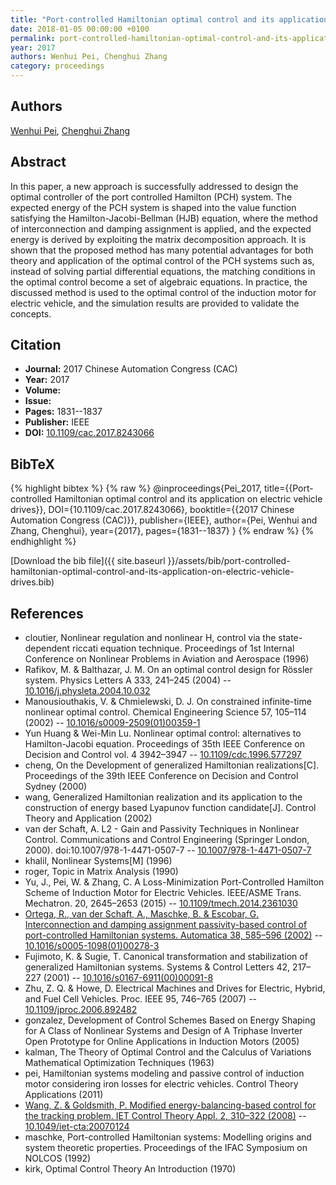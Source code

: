 ```yaml
---
title: "Port-controlled Hamiltonian optimal control and its application on electric vehicle drives"
date: 2018-01-05 00:00:00 +0100
permalink: port-controlled-hamiltonian-optimal-control-and-its-application-on-electric-vehicle-drives
year: 2017
authors: Wenhui Pei, Chenghui Zhang
category: proceedings
---
```

 
## Authors
[Wenhui Pei](authors/wenhui-pei), [Chenghui Zhang](authors/chenghui-zhang)
 
## Abstract
In this paper, a new approach is successfully addressed to design the optimal controller of the port controlled Hamilton (PCH) system. The expected energy of the PCH system is shaped into the value function satisfying the Hamilton-Jacobi-Bellman (HJB) equation, where the method of interconnection and damping assignment is applied, and the expected energy is derived by exploiting the matrix decomposition approach. It is shown that the proposed method has many potential advantages for both theory and application of the optimal control of the PCH systems such as, instead of solving partial differential equations, the matching conditions in the optimal control become a set of algebraic equations. In practice, the discussed method is used to the optimal control of the induction motor for electric vehicle, and the simulation results are provided to validate the concepts.
 
## Citation
- **Journal:** 2017 Chinese Automation Congress (CAC)
- **Year:** 2017
- **Volume:** 
- **Issue:** 
- **Pages:** 1831--1837
- **Publisher:** IEEE
- **DOI:** [10.1109/cac.2017.8243066](https://doi.org/10.1109/cac.2017.8243066)
 
## BibTeX
{% highlight bibtex %}
{% raw %}
@inproceedings{Pei_2017,
  title={{Port-controlled Hamiltonian optimal control and its application on electric vehicle drives}},
  DOI={10.1109/cac.2017.8243066},
  booktitle={{2017 Chinese Automation Congress (CAC)}},
  publisher={IEEE},
  author={Pei, Wenhui and Zhang, Chenghui},
  year={2017},
  pages={1831--1837}
}
{% endraw %}
{% endhighlight %}
 
[Download the bib file]({{ site.baseurl }}/assets/bib/port-controlled-hamiltonian-optimal-control-and-its-application-on-electric-vehicle-drives.bib)
 
## References
- cloutier, Nonlinear regulation and nonlinear H, control via the state-dependent riccati equation technique. Proceedings of 1st Internal Conference on Nonlinear Problems in Aviation and Aerospace (1996)
- Rafikov, M. & Balthazar, J. M. On an optimal control design for Rössler system. Physics Letters A 333, 241–245 (2004) -- [10.1016/j.physleta.2004.10.032](https://doi.org/10.1016/j.physleta.2004.10.032)
- Manousiouthakis, V. & Chmielewski, D. J. On constrained infinite-time nonlinear optimal control. Chemical Engineering Science 57, 105–114 (2002) -- [10.1016/s0009-2509(01)00359-1](https://doi.org/10.1016/s0009-2509(01)00359-1)
- Yun Huang & Wei-Min Lu. Nonlinear optimal control: alternatives to Hamilton-Jacobi equation. Proceedings of 35th IEEE Conference on Decision and Control vol. 4 3942–3947 -- [10.1109/cdc.1996.577297](https://doi.org/10.1109/cdc.1996.577297)
- cheng, On the Development of generalized Hamiltonian realizations[C]. Proceedings of the 39th IEEE Conference on Decision and Control Sydney (2000)
- wang, Generalized Hamiltonian realization and its application to the construction of energy based Lyapunov function candidate[J]. Control Theory and Application (2002)
- van der Schaft, A. L2 - Gain and Passivity Techniques in Nonlinear Control. Communications and Control Engineering (Springer London, 2000). doi:10.1007/978-1-4471-0507-7 -- [10.1007/978-1-4471-0507-7](https://doi.org/10.1007/978-1-4471-0507-7)
- khalil, Nonlinear Systems[M] (1996)
- roger, Topic in Matrix Analysis (1990)
- Yu, J., Pei, W. & Zhang, C. A Loss-Minimization Port-Controlled Hamilton Scheme of Induction Motor for Electric Vehicles. IEEE/ASME Trans. Mechatron. 20, 2645–2653 (2015) -- [10.1109/tmech.2014.2361030](https://doi.org/10.1109/tmech.2014.2361030)
- [Ortega, R., van der Schaft, A., Maschke, B. & Escobar, G. Interconnection and damping assignment passivity-based control of port-controlled Hamiltonian systems. Automatica 38, 585–596 (2002)](interconnection-and-damping-assignment-passivity-based-control-of-port-controlled-hamiltonian-systems) -- [10.1016/s0005-1098(01)00278-3](https://doi.org/10.1016/s0005-1098(01)00278-3)
- Fujimoto, K. & Sugie, T. Canonical transformation and stabilization of generalized Hamiltonian systems. Systems &amp; Control Letters 42, 217–227 (2001) -- [10.1016/s0167-6911(00)00091-8](https://doi.org/10.1016/s0167-6911(00)00091-8)
- Zhu, Z. Q. & Howe, D. Electrical Machines and Drives for Electric, Hybrid, and Fuel Cell Vehicles. Proc. IEEE 95, 746–765 (2007) -- [10.1109/jproc.2006.892482](https://doi.org/10.1109/jproc.2006.892482)
- gonzalez, Development of Control Schemes Based on Energy Shaping for A Class of Nonlinear Systems and Design of A Triphase Inverter Open Prototype for Online Applications in Induction Motors (2005)
- kalman, The Theory of Optimal Control and the Calculus of Variations Mathematical Optimization Techniques (1963)
- pei, Hamiltonian systems modeling and passive control of induction motor considering iron losses for electric vehicles. Control Theory Applications (2011)
- [Wang, Z. & Goldsmith, P. Modified energy-balancing-based control for the tracking problem. IET Control Theory Appl. 2, 310–322 (2008)](modified-energy-balancing-based-control-for-the-tracking-problem) -- [10.1049/iet-cta:20070124](https://doi.org/10.1049/iet-cta:20070124)
- maschke, Port-controlled Hamiltonian systems: Modelling origins and system theoretic properties. Proceedings of the IFAC Symposium on NOLCOS (1992)
- kirk, Optimal Control Theory An Introduction (1970)

